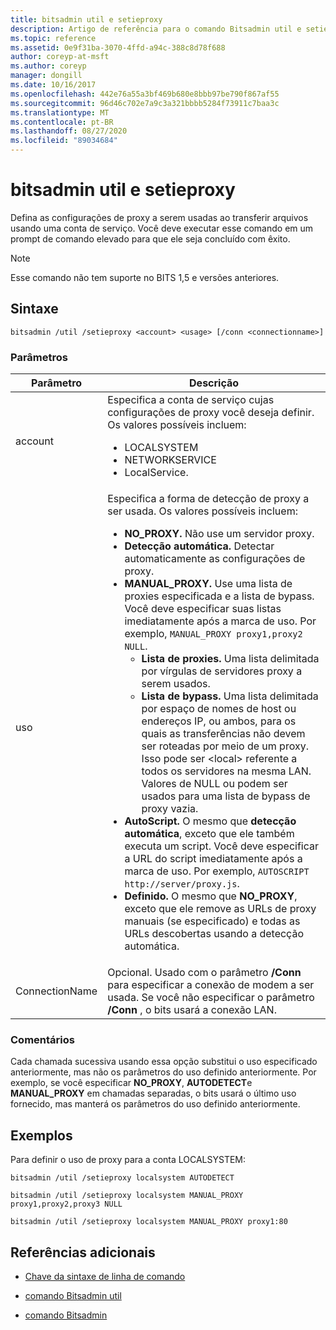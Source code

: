 ```yaml
---
title: bitsadmin util e setieproxy
description: Artigo de referência para o comando Bitsadmin util e setieproxy, que define as configurações de proxy a serem usadas ao transferir arquivos usando uma conta de serviço.
ms.topic: reference
ms.assetid: 0e9f31ba-3070-4ffd-a94c-388c8d78f688
author: coreyp-at-msft
ms.author: coreyp
manager: dongill
ms.date: 10/16/2017
ms.openlocfilehash: 442e76a55a3bf469b680e8bbb97be790f867af55
ms.sourcegitcommit: 96d46c702e7a9c3a321bbbb5284f73911c7baa3c
ms.translationtype: MT
ms.contentlocale: pt-BR
ms.lasthandoff: 08/27/2020
ms.locfileid: "89034684"
---
```

# <a name="bitsadmin-util-and-setieproxy"></a>bitsadmin util e setieproxy

Defina as configurações de proxy a serem usadas ao transferir arquivos usando uma conta de serviço. Você deve executar esse comando em um prompt de comando elevado para que ele seja concluído com êxito.

> [!NOTE]
> Esse comando não tem suporte no BITS 1,5 e versões anteriores.

## <a name="syntax"></a>Sintaxe

```
bitsadmin /util /setieproxy <account> <usage> [/conn <connectionname>]
```

### <a name="parameters"></a>Parâmetros

| Parâmetro | Descrição |
| --------- | ---------- |
| account | Especifica a conta de serviço cujas configurações de proxy você deseja definir. Os valores possíveis incluem:<ul><li>LOCALSYSTEM</li><li>   NETWORKSERVICE</li><li>LocalService.</li></ul> |
| uso | Especifica a forma de detecção de proxy a ser usada. Os valores possíveis incluem:<ul><li>**NO_PROXY.** Não use um servidor proxy.</li><li>**Detecção automática.** Detectar automaticamente as configurações de proxy.</li><li>**MANUAL_PROXY.** Use uma lista de proxies especificada e a lista de bypass. Você deve especificar suas listas imediatamente após a marca de uso. Por exemplo, `MANUAL_PROXY proxy1,proxy2 NULL`.<ul><li>**Lista de proxies.** Uma lista delimitada por vírgulas de servidores proxy a serem usados.</li><li>**Lista de bypass.** Uma lista delimitada por espaço de nomes de host ou endereços IP, ou ambos, para os quais as transferências não devem ser roteadas por meio de um proxy. Isso pode ser \<local> referente a todos os servidores na mesma LAN. Valores de NULL ou podem ser usados para uma lista de bypass de proxy vazia.</li></ul><li>**AutoScript.** O mesmo que **detecção automática**, exceto que ele também executa um script. Você deve especificar a URL do script imediatamente após a marca de uso. Por exemplo, `AUTOSCRIPT http://server/proxy.js`.</li><li>**Definido.** O mesmo que **NO_PROXY**, exceto que ele remove as URLs de proxy manuais (se especificado) e todas as URLs descobertas usando a detecção automática.</li></ul> |
| ConnectionName | Opcional. Usado com o parâmetro **/Conn** para especificar a conexão de modem a ser usada. Se você não especificar o parâmetro **/Conn** , o bits usará a conexão LAN. |

### <a name="remarks"></a>Comentários

Cada chamada sucessiva usando essa opção substitui o uso especificado anteriormente, mas não os parâmetros do uso definido anteriormente. Por exemplo, se você especificar **NO_PROXY**, **AUTODETECT**e **MANUAL_PROXY** em chamadas separadas, o bits usará o último uso fornecido, mas manterá os parâmetros do uso definido anteriormente.

## <a name="examples"></a>Exemplos

Para definir o uso de proxy para a conta LOCALSYSTEM:

```
bitsadmin /util /setieproxy localsystem AUTODETECT
```

```
bitsadmin /util /setieproxy localsystem MANUAL_PROXY proxy1,proxy2,proxy3 NULL
```

```
bitsadmin /util /setieproxy localsystem MANUAL_PROXY proxy1:80
```

## <a name="additional-references"></a>Referências adicionais

- [Chave da sintaxe de linha de comando](command-line-syntax-key.md)

- [comando Bitsadmin util](bitsadmin-util.md)

- [comando Bitsadmin](bitsadmin.md)
